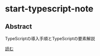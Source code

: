 # start-typescript-note

## Abstract

TypeScriptの導入手順とTypeScriptの要素解説

[読む](https://github.com/jsuzuki20120311/start-typescript-note/blob/master/note.md)
